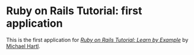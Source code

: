 # Ruby on Rails Tutorial: first application

This is the first application for [*Ruby on Rails Tutorial: Learn by Example*](http://railstutorial.org/) by [Michael Hartl](http://michealhartl.com/).
